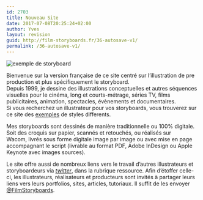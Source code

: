 ```yaml
---
id: 2703
title: Nouveau Site
date: 2017-07-08T20:25:24+02:00
author: Yves
layout: revision
guid: http://film-storyboards.fr/36-autosave-v1/
permalink: /36-autosave-v1/
---
```

<img class="G6" title="Film Storyboard Sample" src="http://film-storyboards.fr/wp-content/uploads/2010/08/storyboard-frame-01.jpg" alt="exemple de storyboard" />

Bienvenue sur la version française de ce site centré sur l&rsquo;illustration de pre production et plus spécifiquement le storyboard.  
Depuis 1999, je dessine des illustrations conceptuelles et autres séquences visuelles pour le cinéma, long et courts-métrage, séries TV, films publicitaires, animation, spectacles, évènements et documentaires.  
Si vous recherchez un illustrateur pour vos storyboards, vous trouverez sur ce site des [exemples](http://film-storyboards.fr/storyboards-styles/) de styles differents.

Mes storyboards sont dessinés de manière traditionnelle ou 100% digitale. Soit des croquis sur papier, scannés et retouchés, ou réalisés sur Wacom, livrés sous forme digitale image par image ou avec mise en page accompagnant le script (livrable au format PDF, Adobe InDesign ou Apple Keynote avec images sources).

Le site offre aussi de nombreux liens vers le travail d&rsquo;autres illustrateurs et storyboardeurs via [_twitter_](https://twitter.com/FilmStoryboards), dans la rubrique ressource. Afin d&rsquo;étoffer celle-ci, les illustrateurs, réalisateurs et producteurs sont invités à partager leurs liens vers leurs portfolios, sites, articles, tutoriaux. Il suffit de les envoyer [@FilmStoryboards](https://twitter.com/FilmStoryboards).